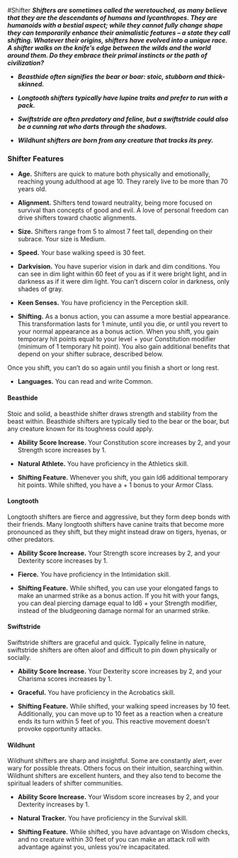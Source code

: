 #Shifter
***Shifters are sometimes called the weretouched, as many believe that they are the descendants of humans and lycanthropes. They are humanoids with a bestial aspect; while they cannot fully change shape they can temporarily enhance their animalistic features – a state they call shifting. Whatever their origins, shifters have evolved into a unique race. A shifter walks on the knife’s edge between the wilds and the world around them. Do they embrace their primal instincts or the path of civilization?***

- ***Beasthide often signifies the bear or boar: stoic, stubborn and thick-skinned.***

- ***Longtooth shifters typically have lupine traits and prefer to run with a pack.***

- ***Swiftstride are often predatory and feline, but a swiftstride could also be a cunning rat who darts through the shadows.***

- ***Wildhunt shifters are born from any creature that tracks its prey.***

### Shifter Features
- **Age.** Shifters are quick to mature both physically and emotionally, reaching young adulthood at age 10. They rarely live to be more than 70 years old.

- **Alignment.** Shifters tend toward neutrality, being more focused on survival than concepts of good and evil. A love of personal freedom can drive shifters toward chaotic alignments.

- **Size.** Shifters range from 5 to almost 7 feet tall, depending on their subrace. Your size is Medium.

- **Speed.** Your base walking speed is 30 feet.

- **Darkvision.** You have superior vision in dark and dim conditions. You can see in dim light within 60 feet of you as if it were bright light, and in darkness as if it were dim light. You can’t discern color in darkness, only shades of gray.

- **Keen Senses.** You have proficiency in the Perception skill.

- **Shifting.** As a bonus action, you can assume a more bestial appearance. This transformation lasts for 1 minute, until you die, or until you revert to your normal appearance as a bonus action. When you shift, you gain temporary hit points equal to your level + your Constitution modifier (minimum of 1 temporary hit point). You also gain additional benefits that depend on your shifter subrace, described below. 

Once you shift, you can’t do so again until you finish a short or long rest.

- **Languages.** You can read and write Common.

#### Beasthide
Stoic and solid, a beasthide shifter draws strength and stability from the beast within. Beasthide shifters are typically tied to the bear or the boar, but any creature known for its toughness could apply.

- **Ability Score Increase.** Your Constitution score increases by 2, and your Strength score increases by 1.

- **Natural Athlete.** You have proficiency in the Athletics skill.

- **Shifting Feature.** Whenever you shift, you gain ld6 additional temporary hit points. While shifted, you have a + 1 bonus to your Armor Class. 

#### Longtooth
Longtooth shifters are fierce and aggressive, but they form deep bonds with their friends. Many longtooth shifters have canine traits that become more pronounced as they shift, but they might instead draw on tigers, hyenas, or other predators.

- **Ability Score Increase.** Your Strength score increases by 2, and your Dexterity score increases by 1.

- **Fierce.** You have proficiency in the Intimidation skill.

- **Shifting Feature.** While shifted, you can use your elongated fangs to make an unarmed strike as a bonus action. If you hit with your fangs, you can deal piercing damage equal to ld6 + your Strength modifier, instead of the bludgeoning damage normal for an unarmed strike. 

#### Swiftstride
Swiftstride shifters are graceful and quick. Typically feline in nature, swiftstride shifters are often aloof and difficult to pin down physically or socially.

- **Ability Score Increase.** Your Dexterity score increases by 2, and your Charisma scores increases by 1.

- **Graceful.** You have proficiency in the Acrobatics skill.

- **Shifting Feature.**  While shifted, your walking speed increases by 10 feet. Additionally, you can move up to 10 feet as a reaction when a creature ends its turn within 5 feet of you. This reactive movement doesn't provoke opportunity attacks.

#### Wildhunt
Wildhunt shifters are sharp and insightful. Some are constantly alert, ever wary for possible threats. Others focus on their intuition, searching within. Wildhunt shifters are excellent hunters, and they also tend to become the spiritual leaders of shifter communities.

- **Ability Score Increase.** Your Wisdom score increases by 2, and your Dexterity increases by 1.

- **Natural Tracker.** You have proficiency in the Survival skill.

- **Shifting Feature.** While shifted, you have advantage on Wisdom checks, and no creature within 30 feet of you can make an attack roll with advantage against you, unless you're incapacitated.